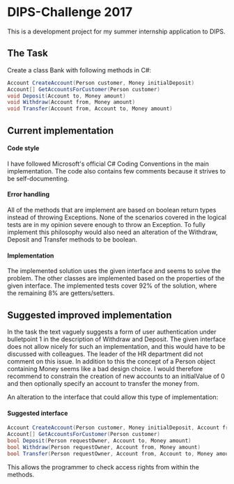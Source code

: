 # DIPS-Challenge 2017

This is a development project for my summer internship application to DIPS.

## The Task
Create a class Bank with following methods in C#:
```C#
Account CreateAccount(Person customer, Money initialDeposit)
Account[] GetAccountsForCustomer(Person customer)
void Deposit(Account to, Money amount)
void Withdraw(Account from, Money amount)
void Transfer(Account from, Account to, Money amount)
```

## Current implementation
#### Code style
I have followed Microsoft's official C# Coding Conventions in the main implementation.
The code also contains few comments because it strives to be self-documenting.

#### Error handling
All of the methods that are implement are based on boolean return types instead of throwing Exceptions.
None of the scenarios covered in the logical tests are in my opinion severe enough to throw an Exception.
To fully implement this philosophy would also need an alteration of the Withdraw, Deposit and Transfer methods to be boolean.

#### Implementation
The implemented solution uses the given interface and seems to solve the problem. 
The other classes are implemented based on the properties of the given interface.
The implemented tests cover 92% of the solution, where the remaining 8% are getters/setters. 


## Suggested improved implementation
In the task the text vaguely suggests a form of user authentication under bulletpoint 1 in the description of Withdraw and Deposit.
The given interface does not allow nicely for such an implementation, and this would have to be discussed with colleagues. 
The leader of the HR department did not comment on this issue. 
In addition to this the concept of a Person object containing Money seems like a bad design choice. 
I would therefore recommend to constrain the creation of new accounts to an initialValue of 0 and then optionally 
specify an account to transfer the money from.

An alteration to the interface that could allow this type of implementation:
#### Suggested interface
```C#
Account CreateAccount(Person customer, Money initialDeposit, Account from)
Account[] GetAccountsForCustomer(Person customer)
bool Deposit(Person requestOwner, Account to, Money amount)
bool Withdraw(Person requestOwner, Account from, Money amount)
bool Transfer(Person requestOwner, Account from, Account to, Money amount)
```

This allows the programmer to check access rights from within the methods.

